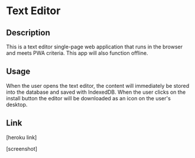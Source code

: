 # Text Editor

## Description

This is a text editor single-page web application that runs in the browser and meets PWA criteria. This app will also function offline.  


## Usage

When the user opens the text editor, the content will immediately be stored into the database and saved with IndexedDB. When the user clicks on the install button the editor will be downloaded as an icon on the user's desktop.

## Link

[heroku link]

[screenshot]